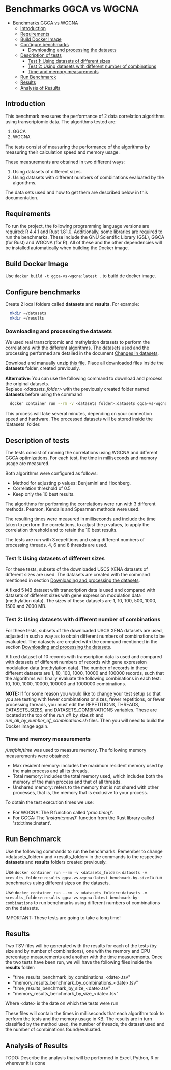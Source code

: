 # Benchmarks GGCA vs WGCNA

- [Benchmarks GGCA vs WGCNA](#benchmarks-ggca-vs-wgcna)
  - [Introduction](#introduction)
  - [Requirements](#requirements)
  - [Build Docker Image](#build-docker-image)
  - [Configure benchmarks](#configure-benchmarks)
    - [Downloading and processing the datasets](#downloading-and-processing-the-datasets)
  - [Description of tests](#description-of-tests)
    - [Test 1: Using datasets of different sizes](#test-1-using-datasets-of-different-sizes)
    - [Test 2: Using datasets with different number of combinations](#test-2-using-datasets-with-different-number-of-combinations)
    - [Time and memory measurements](#time-and-memory-measurements)
  - [Run Benchmarck](#run-benchmarck)
  - [Results](#results)
  - [Analysis of Results](#analysis-of-results)

## Introduction

This benchmark measures the performance of 2 data correlation algorithms using transcriptomic data.
The algorithms tested are:

1. GGCA
2. WGCNA

The tests consist of measuring the performance of the algorithms by measuring their calculation speed and memory usage.

These measurements are obtained in two different ways:

1. Using datasets of different sizes.
2. Using datasets with different numbers of combinations evaluated by the algorithms.

The data sets used and how to get them are described below in this documentation.

## Requirements

To run the project, the following programming language versions are required: R 4.4.1 and Rust 1.81.0. Additionally, some libraries are required to run the benchmarks. These include the GNU Scientific Library (GSL), GGCA (for Rust) and WGCNA (for R). All of these and the other dependencies will be installed automatically when building the Docker image.

## Build Docker Image

Use `docker build -t ggca-vs-wgcna:latest .` to build de docker image.  

## Configure benchmarks

Create 2 local folders called **datasets** and **results**. For example:  

``` bash
  mkdir ~/datasets
  mkdir ~/results
```

### Downloading and processing the datasets

We used real transcriptomic and methylation datasets to perform the correlations with the different algorithms. The datasets used and the processing performed are detailed in the document [Changes in datasets](Changes%20in%20datasets.md).  

Download and manually unzip [this file](https://drive.google.com/file/d/1aKqm2aKNn4ndHZl5nfk6fm2O7eTulipF/view?usp=sharing). Place all downloaded files inside the **datasets** folder, created previously.

**Alternative**: You can use the following command to download and process the original datasets.  
Replace *<datasets_folder>* with the previously created folder named **datasets** before using the command

``` bash
  docker container run --rm -v <datasets_folder>:datasets ggca-vs-wgcna:latest download-datasets
```

This process will take several minutes, depending on your connection speed and hardware. The processed datasets will be stored inside the 'datasets' folder.  

## Description of tests

The tests consist of running the correlations using WGCNA and different GGCA optimizations. For each test, the time in milliseconds and memory usage are measured.  

Both algorithms were configured as follows:

- Method for adjusting p values: Benjamini and Hochberg.
- Correlation threshold of 0.5
- Keep only the 10 best results.

The algorithms for performing the correlations were run with 3 different methods. Pearson, Kendalls and Spearman methods were used.

The resulting times were measured in milliseconds and include the time taken to perform the correlations, to adjust the p values, to apply the correlation threshold and to retain the 10 best results.

The tests are run with 3 repetitions and using different numbers of processing threads. 4, 6 and 8 threads are used.

### Test 1: Using datasets of different sizes

For these tests, subsets of the downloaded USCS XENA datasets of different sizes are used. The datasets are created with the command mentioned in section [Downloading and processing the datasets](#downloading-and-processing-the-datasets).  

A fixed 5 MB dataset with transcription data is used and compared with datasets of different sizes with gene expression modulation data (methylation data). The sizes of these datasets are 1, 10, 100, 500, 1000, 1500 and 2000 MB.

### Test 2: Using datasets with different number of combinations

For these tests, subsets of the downloaded USCS XENA datasets are used, adjusted in such a way as to obtain different numbers of combinations to be evaluated. The datasets are created with the command mentioned in the section [Downloading and processing the datasets](#downloading-and-processing-the-datasets).

A fixed dataset of 10 records with transcription data is used and compared with datasets of different numbers of records with gene expression modulation data (methylation data). The number of records in these different datasets are 1, 10, 100, 1000, 10000 and 100000 records, such that the algorithms will finally evaluate the following combinations in each test: 10, 100, 1000, 10000, 100000 and 1000000 combinations.

**NOTE:** If for some reason you would like to change your test setup so that you are testing with fewer combinations or sizes, fewer repetitions, or fewer processing threads, you must edit the REPETITIONS, THREADS, DATASETS_SIZES, and DATASETS_COMBINATIONS variables. These are located at the top of the *run_all_by_size.sh* and *run_all_by_number_of_combinations.sh* files. Then you will need to build the Docker image again.  

### Time and memory measurements

*/usr/bin/time* was used to measure memory. The following memory measurements were obtained:

- Max resident memory: includes the maximum resident memory used by the main process and all its threads.
- Total memory: includes the total memory used, which includes both the memory of the main process and that of all threads.
- Unshared memory: refers to the memory that is not shared with other processes, that is, the memory that is exclusive to your process.

To obtain the test execution times we use:  

- For WGCNA: The R function called '*proc.time()*'.
- For GGCA: The '*Instant::now()*' function from the Rust library called 'std::time::Instant'.

## Run Benchmarck

Use the following commands to run the benchmarks. Remember to change <datasets_folder> and <results_folder> in the commands to the respective **datasets** and **results** folders created previously.  

Use `docker container run --rm -v <datasets_folder>:datasets -v <results_folder>:results ggca-vs-wgcna:latest benchmark-by-size` to run benchmarks using different sizes on the datasets.

Use `docker container run --rm -v <datasets_folder>:datasets -v <results_folder>:results ggca-vs-wgcna:latest benchmark-by-combinations` to run benchmarks using different numbers of combinations on the datasets.

IMPORTANT: These tests are going to take a long time!

## Results

Two TSV files will be generated with the results for each of the tests (by size and by number of combinations), one with the memory and CPU percentage measurements and another with the time measurements.
Once the two tests have been run, we will have the following files inside the **results** folder:  

- "time_results_benchmark_by_combinations_\<date\>.tsv"
- "memory_results_benchmark_by_combinations_\<date\>.tsv"
- "time_results_benchmark_by_size_\<date\>.tsv"
- "memory_results_benchmark_by_size_\<date\>.tsv"

Where \<date\> is the date on which the tests were run

These files will contain the times in milliseconds that each algorithm took to perform the tests and the memory usage in KB. The results are in turn classified by the method used, the number of threads, the dataset used and the number of combinations found/evaluated.

## Analysis of Results

TODO: Describe the analysis that will be performed in Excel, Python, R or wherever it is done
